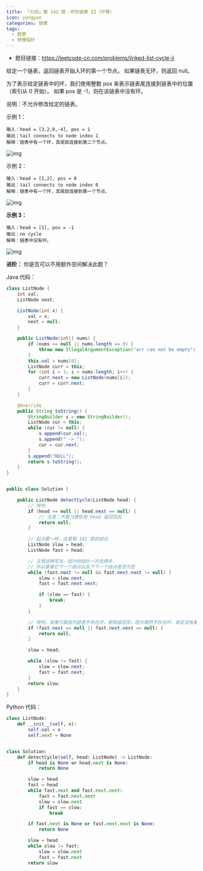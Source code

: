 ```yaml
---
title: 「力扣」第 142 题：环形链表 II（中等）
icon: yongyan
categories: 链表
tags:
  - 链表
  - 快慢指针
---
```


+ 题目链接：https://leetcode-cn.com/problems/linked-list-cycle-ii

给定一个链表，返回链表开始入环的第一个节点。 如果链表无环，则返回 null。

为了表示给定链表中的环，我们使用整数 pos 来表示链表尾连接到链表中的位置（索引从 0 开始）。 如果 pos 是 -1，则在该链表中没有环。

说明：不允许修改给定的链表。

示例 1：

```
输入：head = [3,2,0,-4], pos = 1
输出：tail connects to node index 1
解释：链表中有一个环，其尾部连接到第二个节点。
```

![img](https://assets.leetcode-cn.com/aliyun-lc-upload/uploads/2018/12/07/circularlinkedlist.png)

示例 2：

```
输入：head = [1,2], pos = 0
输出：tail connects to node index 0
解释：链表中有一个环，其尾部连接到第一个节点。
```

![img](https://assets.leetcode-cn.com/aliyun-lc-upload/uploads/2018/12/07/circularlinkedlist_test2.png)

**示例 3：**

```
输入：head = [1], pos = -1
输出：no cycle
解释：链表中没有环。
```

![img](https://assets.leetcode-cn.com/aliyun-lc-upload/uploads/2018/12/07/circularlinkedlist_test3.png)

**进阶：**
你是否可以不用额外空间解决此题？

Java 代码：

```java
class ListNode {
    int val;
    ListNode next;

    ListNode(int x) {
        val = x;
        next = null;
    }

    public ListNode(int[] nums) {
        if (nums == null || nums.length == 0) {
            throw new IllegalArgumentException("arr can not be empty");
        }
        this.val = nums[0];
        ListNode curr = this;
        for (int i = 1; i < nums.length; i++) {
            curr.next = new ListNode(nums[i]);
            curr = curr.next;
        }
    }

    @Override
    public String toString() {
        StringBuilder s = new StringBuilder();
        ListNode cur = this;
        while (cur != null) {
            s.append(cur.val);
            s.append(" -> ");
            cur = cur.next;
        }
        s.append("NULL");
        return s.toString();
    }
}


public class Solution {

    public ListNode detectCycle(ListNode head) {
        // 特判
        if (head == null || head.next == null) {
            // 注意：不要习惯性把 head 返回回去
            return null;
        }

        // 起点要一样，这里第 141 题的结论
        ListNode slow = head;
        ListNode fast = head;

        // 注意这种写法，因为快指针一次走两步，
        // 所以要看它下一个结点以及下下一个结点是否为空
        while (fast.next != null && fast.next.next != null) {
            slow = slow.next;
            fast = fast.next.next;

            if (slow == fast) {
                break;
            }
        }

        // 特判，如果只是因为链表不存在环，那就返回空，因为既然不存在环，肯定没有重复结点
        if (fast.next == null || fast.next.next == null) {
            return null;
        }

        slow = head;

        while (slow != fast) {
            slow = slow.next;
            fast = fast.next;
        }
        return slow;
    }
}
```

Python 代码：

```python
class ListNode:
    def __init__(self, x):
        self.val = x
        self.next = None


class Solution:
    def detectCycle(self, head: ListNode) -> ListNode:
        if head is None or head.next is None:
            return None

        slow = head
        fast = head
        while fast.next and fast.next.next:
            fast = fast.next.next
            slow = slow.next
            if fast == slow:
                break

        if fast.next is None or fast.next.next is None:
            return None

        slow = head
        while slow != fast:
            slow = slow.next
            fast = fast.next
        return slow
```